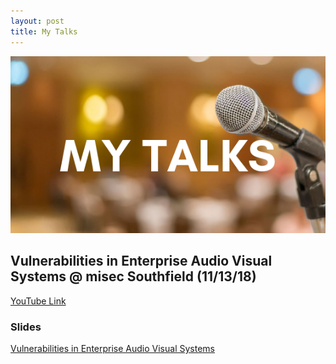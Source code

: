 ```yaml
---
layout: post
title: My Talks
---
```

![](https://github.com/AnthonyTippy/Images/blob/master/My%20Talks%20banner.png?raw=true)

## Vulnerabilities in Enterprise Audio Visual Systems @ misec Southfield (11/13/18)
[YouTube Link](https://youtu.be/313lXH4IdFc) 

### Slides
[Vulnerabilities in Enterprise Audio Visual Systems](https://github.com/AnthonyTippy/Documents/blob/master/1.0%20-%20Vulnerabilities%20in%20Enterprise%20Conferencing%20Solutions%20.pdf?raw=true)


